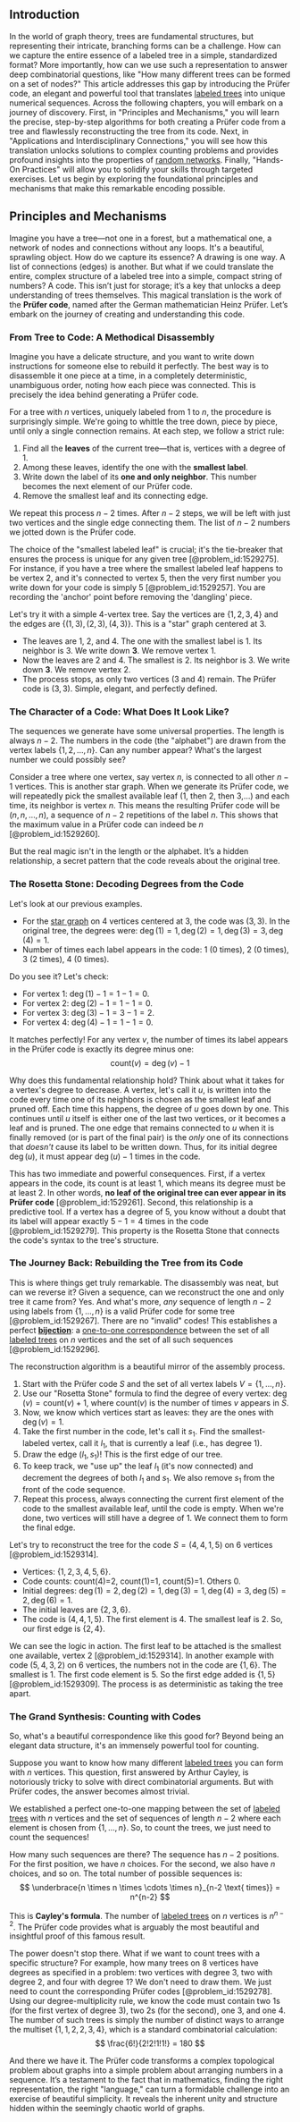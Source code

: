 ## Introduction
In the world of graph theory, trees are fundamental structures, but representing their intricate, branching forms can be a challenge. How can we capture the entire essence of a labeled tree in a simple, standardized format? More importantly, how can we use such a representation to answer deep combinatorial questions, like "How many different trees can be formed on a set of nodes?" This article addresses this gap by introducing the Prüfer code, an elegant and powerful tool that translates [labeled trees](@article_id:274145) into unique numerical sequences. Across the following chapters, you will embark on a journey of discovery. First, in "Principles and Mechanisms," you will learn the precise, step-by-step algorithms for both creating a Prüfer code from a tree and flawlessly reconstructing the tree from its code. Next, in "Applications and Interdisciplinary Connections," you will see how this translation unlocks solutions to complex counting problems and provides profound insights into the properties of [random networks](@article_id:262783). Finally, "Hands-On Practices" will allow you to solidify your skills through targeted exercises. Let us begin by exploring the foundational principles and mechanisms that make this remarkable encoding possible.

## Principles and Mechanisms

Imagine you have a tree—not one in a forest, but a mathematical one, a network of nodes and connections without any loops. It's a beautiful, sprawling object. How do we capture its essence? A drawing is one way. A list of connections (edges) is another. But what if we could translate the entire, complex structure of a labeled tree into a simple, compact string of numbers? A code. This isn’t just for storage; it’s a key that unlocks a deep understanding of trees themselves. This magical translation is the work of the **Prüfer code**, named after the German mathematician Heinz Prüfer. Let’s embark on the journey of creating and understanding this code.

### From Tree to Code: A Methodical Disassembly

Imagine you have a delicate structure, and you want to write down instructions for someone else to rebuild it perfectly. The best way is to disassemble it one piece at a time, in a completely deterministic, unambiguous order, noting how each piece was connected. This is precisely the idea behind generating a Prüfer code.

For a tree with $n$ vertices, uniquely labeled from $1$ to $n$, the procedure is surprisingly simple. We're going to whittle the tree down, piece by piece, until only a single connection remains. At each step, we follow a strict rule:

1.  Find all the **leaves** of the current tree—that is, vertices with a degree of 1.
2.  Among these leaves, identify the one with the **smallest label**.
3.  Write down the label of its **one and only neighbor**. This number becomes the next element of our Prüfer code.
4.  Remove the smallest leaf and its connecting edge.

We repeat this process $n-2$ times. After $n-2$ steps, we will be left with just two vertices and the single edge connecting them. The list of $n-2$ numbers we jotted down is the Prüfer code.

The choice of the "smallest labeled leaf" is crucial; it's the tie-breaker that ensures the process is unique for any given tree [@problem_id:1529275]. For instance, if you have a tree where the smallest labeled leaf happens to be vertex 2, and it's connected to vertex 5, then the very first number you write down for your code is simply 5 [@problem_id:1529257]. You are recording the 'anchor' point before removing the 'dangling' piece.

Let's try it with a simple 4-vertex tree. Say the vertices are $\{1, 2, 3, 4\}$ and the edges are $\{(1,3), (2,3), (4,3)\}$. This is a "star" graph centered at 3.
- The leaves are 1, 2, and 4. The one with the smallest label is 1. Its neighbor is 3. We write down **3**. We remove vertex 1.
- Now the leaves are 2 and 4. The smallest is 2. Its neighbor is 3. We write down **3**. We remove vertex 2.
- The process stops, as only two vertices (3 and 4) remain.
The Prüfer code is $(3, 3)$. Simple, elegant, and perfectly defined.

### The Character of a Code: What Does It Look Like?

The sequences we generate have some universal properties. The length is always $n-2$. The numbers in the code (the "alphabet") are drawn from the vertex labels $\{1, 2, \dots, n\}$. Can any number appear? What's the largest number we could possibly see?

Consider a tree where one vertex, say vertex $n$, is connected to all other $n-1$ vertices. This is another star graph. When we generate its Prüfer code, we will repeatedly pick the smallest available leaf (1, then 2, then 3,...) and each time, its neighbor is vertex $n$. This means the resulting Prüfer code will be $(n, n, \dots, n)$, a sequence of $n-2$ repetitions of the label $n$. This shows that the maximum value in a Prüfer code can indeed be $n$ [@problem_id:1529260].

But the real magic isn't in the length or the alphabet. It’s a hidden relationship, a secret pattern that the code reveals about the original tree.

### The Rosetta Stone: Decoding Degrees from the Code

Let's look at our previous examples.
- For the [star graph](@article_id:271064) on 4 vertices centered at 3, the code was $(3,3)$. In the original tree, the degrees were: $\deg(1)=1, \deg(2)=1, \deg(3)=3, \deg(4)=1$.
- Number of times each label appears in the code: 1 (0 times), 2 (0 times), 3 (2 times), 4 (0 times).

Do you see it? Let's check:
- For vertex 1: $\deg(1) - 1 = 1 - 1 = 0$.
- For vertex 2: $\deg(2) - 1 = 1 - 1 = 0$.
- For vertex 3: $\deg(3) - 1 = 3 - 1 = 2$.
- For vertex 4: $\deg(4) - 1 = 1 - 1 = 0$.

It matches perfectly! For any vertex $v$, the number of times its label appears in the Prüfer code is exactly its degree minus one:
$$ \text{count}(v) = \deg(v) - 1 $$

Why does this fundamental relationship hold? Think about what it takes for a vertex's degree to decrease. A vertex, let's call it $u$, is written into the code every time one of its neighbors is chosen as the smallest leaf and pruned off. Each time this happens, the degree of $u$ goes down by one. This continues until $u$ itself is either one of the last two vertices, or it becomes a leaf and is pruned. The one edge that remains connected to $u$ when it is finally removed (or is part of the final pair) is the *only* one of its connections that *doesn't* cause its label to be written down. Thus, for its initial degree $\deg(u)$, it must appear $\deg(u) - 1$ times in the code.

This has two immediate and powerful consequences. First, if a vertex appears in the code, its count is at least 1, which means its degree must be at least 2. In other words, **no leaf of the original tree can ever appear in its Prüfer code** [@problem_id:1529261]. Second, this relationship is a predictive tool. If a vertex has a degree of 5, you know without a doubt that its label will appear exactly $5-1=4$ times in the code [@problem_id:1529279]. This property is the Rosetta Stone that connects the code's syntax to the tree's structure.

### The Journey Back: Rebuilding the Tree from its Code

This is where things get truly remarkable. The disassembly was neat, but can we reverse it? Given a sequence, can we reconstruct the one and only tree it came from? Yes. And what's more, *any* sequence of length $n-2$ using labels from $\{1, ..., n\}$ is a valid Prüfer code for some tree [@problem_id:1529267]. There are no "invalid" codes! This establishes a perfect **[bijection](@article_id:137598)**: a [one-to-one correspondence](@article_id:143441) between the set of all [labeled trees](@article_id:274145) on $n$ vertices and the set of all such sequences [@problem_id:1529296].

The reconstruction algorithm is a beautiful mirror of the assembly process.

1.  Start with the Prüfer code $S$ and the set of all vertex labels $V=\{1, \dots, n\}$.
2.  Use our "Rosetta Stone" formula to find the degree of every vertex: $\deg(v) = \text{count}(v) + 1$, where $\text{count}(v)$ is the number of times $v$ appears in $S$.
3.  Now, we know which vertices start as leaves: they are the ones with $\deg(v)=1$.
4.  Take the first number in the code, let's call it $s_1$. Find the smallest-labeled vertex, call it $l_1$, that is currently a leaf (i.e., has degree 1).
5.  Draw the edge $(l_1, s_1)$! This is the first edge of our tree.
6.  To keep track, we "use up" the leaf $l_1$ (it's now connected) and decrement the degrees of both $l_1$ and $s_1$. We also remove $s_1$ from the front of the code sequence.
7.  Repeat this process, always connecting the current first element of the code to the smallest available leaf, until the code is empty. When we're done, two vertices will still have a degree of 1. We connect them to form the final edge.

Let's try to reconstruct the tree for the code $S = (4, 4, 1, 5)$ on 6 vertices [@problem_id:1529314].
- Vertices: $\{1, 2, 3, 4, 5, 6\}$.
- Code counts: count(4)=2, count(1)=1, count(5)=1. Others 0.
- Initial degrees: $\deg(1)=2, \deg(2)=1, \deg(3)=1, \deg(4)=3, \deg(5)=2, \deg(6)=1$.
- The initial leaves are $\{2, 3, 6\}$.
- The code is $(4, 4, 1, 5)$. The first element is 4. The smallest leaf is 2. So, our first edge is $\{2, 4\}$.

We can see the logic in action. The first leaf to be attached is the smallest one available, vertex 2 [@problem_id:1529314]. In another example with code $(5, 4, 3, 2)$ on 6 vertices, the numbers not in the code are $\{1, 6\}$. The smallest is 1. The first code element is 5. So the first edge added is $\{1, 5\}$ [@problem_id:1529309]. The process is as deterministic as taking the tree apart.

### The Grand Synthesis: Counting with Codes

So, what's a beautiful correspondence like this good for? Beyond being an elegant data structure, it's an immensely powerful tool for counting.

Suppose you want to know how many different [labeled trees](@article_id:274145) you can form with $n$ vertices. This question, first answered by Arthur Cayley, is notoriously tricky to solve with direct combinatorial arguments. But with Prüfer codes, the answer becomes almost trivial.

We established a perfect one-to-one mapping between the set of [labeled trees](@article_id:274145) with $n$ vertices and the set of sequences of length $n-2$ where each element is chosen from $\{1, \dots, n\}$. So, to count the trees, we just need to count the sequences!

How many such sequences are there? The sequence has $n-2$ positions. For the first position, we have $n$ choices. For the second, we also have $n$ choices, and so on. The total number of possible sequences is:
$$ \underbrace{n \times n \times \cdots \times n}_{n-2 \text{ times}} = n^{n-2} $$

This is **Cayley's formula**. The number of [labeled trees](@article_id:274145) on $n$ vertices is $n^{n-2}$. The Prüfer code provides what is arguably the most beautiful and insightful proof of this famous result.

The power doesn't stop there. What if we want to count trees with a specific structure? For example, how many trees on 8 vertices have degrees as specified in a problem: two vertices with degree 3, two with degree 2, and four with degree 1? We don't need to draw them. We just need to count the corresponding Prüfer codes [@problem_id:1529278]. Using our degree-multiplicity rule, we know the code must contain two 1s (for the first vertex of degree 3), two 2s (for the second), one 3, and one 4. The number of such trees is simply the number of distinct ways to arrange the multiset $\{1, 1, 2, 2, 3, 4\}$, which is a standard combinatorial calculation:
$$ \frac{6!}{2!2!1!1!} = 180 $$

And there we have it. The Prüfer code transforms a complex topological problem about graphs into a simple problem about arranging numbers in a sequence. It’s a testament to the fact that in mathematics, finding the right representation, the right "language," can turn a formidable challenge into an exercise of beautiful simplicity. It reveals the inherent unity and structure hidden within the seemingly chaotic world of graphs.